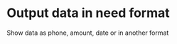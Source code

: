 Output data in need format
=====================

Show data as phone, amount, date or in another format
